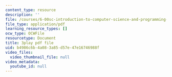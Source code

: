 ```yaml
---
content_type: resource
description: ''
file: /courses/6-00sc-introduction-to-computer-science-and-programming-spring-2011/b4986c6b4a083a85d57e47e16746988f_Q148jV9ljPM.pdf
file_type: application/pdf
learning_resource_types: []
ocw_type: OCWFile
resourcetype: Document
title: 3play pdf file
uid: b4986c6b-4a08-3a85-d57e-47e16746988f
video_files:
  video_thumbnail_file: null
video_metadata:
  youtube_id: null
---
```


